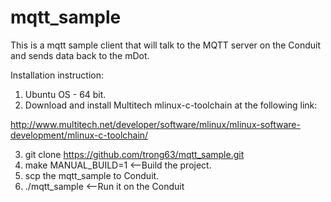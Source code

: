 # mqtt_sample
This is a mqtt sample client that will talk to the MQTT server on the Conduit and sends data back to the mDot.

Installation instruction:

1. Ubuntu OS - 64 bit.
2. Download and install Multitech mlinux-c-toolchain at the following link:

http://www.multitech.net/developer/software/mlinux/mlinux-software-development/mlinux-c-toolchain/

3. git clone https://github.com/trong63/mqtt_sample.git
4. make MANUAL_BUILD=1 <--Build the project.
5. scp the mqtt_sample to Conduit.
6. ./mqtt_sample <--Run it on the Conduit

